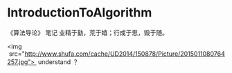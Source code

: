 # IntroductionToAlgorithm
《算法导论》 笔记
业精于勤，荒于嬉；行成于思，毁于随。

<img  src="http://www.shufa.com/cache/UD2014/150878/Picture/2015011080764257.jpg"> 
understand ？
